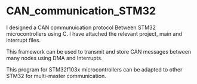 # CAN_communication_STM32

I designed a CAN communuication protocol Between STM32 microcontrollers using C. I have attached the relevant project, main and interrupt files.

This framework can be used to transmit and store CAN messages between many nodes using DMA and Interrupts.

This program for STM32f103x microcontrollers can be adapted to other STM32 for multi-master communication. 
